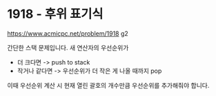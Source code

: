 # 1918 - 후위 표기식

<https://www.acmicpc.net/problem/1918> g2

간단한 스택 문제입니다.
새 연산자의 우선순위가

- 더 크다면 -> push to stack
- 작거나 같다면 -> 우선순위가 더 작은 게 나올 때까지 pop

이때 우선순위 계산 시 현재 열린 괄호의 개수만큼 우선순위를 추가해줘야 합니다.
